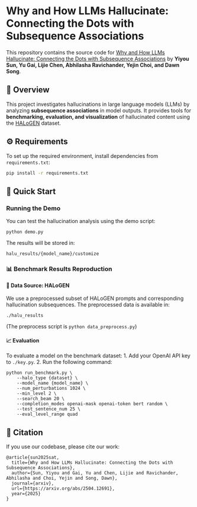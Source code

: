 
# Why and How LLMs Hallucinate: Connecting the Dots with Subsequence Associations

This repository contains the source code for [Why and How LLMs Hallucinate: Connecting the Dots with Subsequence Associations](https://arxiv.org/abs/2504.12691) by **Yiyou Sun, Yu Gai, Lijie Chen, Abhilasha Ravichander, Yejin Choi, and Dawn Song**.

## 📌 Overview

This project investigates hallucinations in large language models (LLMs) by analyzing **subsequence associations** in model outputs. It provides tools for **benchmarking, evaluation, and visualization** of hallucinated content using the [HALoGEN](https://halogen-hallucinations.github.io/) dataset.

## ⚙️ Requirements

To set up the required environment, install dependencies from `requirements.txt`:

```bash
pip install -r requirements.txt
```

## 🚀 Quick Start

### Running the Demo

You can test the hallucination analysis using the demo script:

`python demo.py`

The results will be stored in:

`halu_results/{model_name}/customize`

### 📊 Benchmark Results Reproduction

#### 📂 Data Source: HALoGEN

We use a preprocessed subset of HALoGEN prompts and corresponding hallucination subsequences. The preprocessed data is available in:

`./halu_results`

(The preprocess script is `python data_preprocess.py`)

#### 📈 Evaluation

To evaluate a model on the benchmark dataset:
	1.	Add your OpenAI API key to `./key.py`.
	2.	Run the following command:

```
python run_benchmark.py \
    --halo_type {dataset} \
    --model_name {model_name} \
    --num_perturbations 1024 \
    --min_level 2 \
    --search_beam 20 \
    --completion_modes openai-mask openai-token bert random \
    --test_sentence_num 25 \
    --eval_level_range quad
```

## 🔖 Citation

If you use our codebase, please cite our work:
```
@article{sun2025sat,
  title={Why and How LLMs Hallucinate: Connecting the Dots with Subsequence Associations},
  author={Sun, Yiyou and Gai, Yu and Chen, Lijie and Ravichander, Abhilasha and Choi, Yejin and Song, Dawn},
  journal={arxiv},
  url={https://arxiv.org/abs/2504.12691},
  year={2025}
}
```
